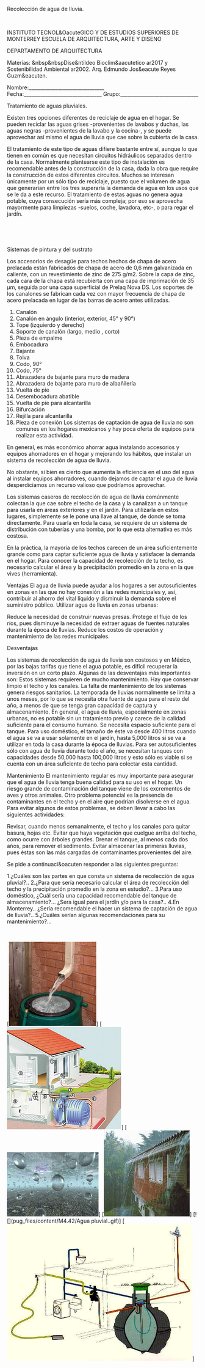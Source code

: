 

Recolección de agua de lluvia.




 
 
INSTITUTO TECNOL&OacuteGICO Y DE ESTUDIOS SUPERIORES DE MONTERREY 
ESCUELA DE ARQUITECTURA, ARTE Y DISENO 

DEPARTAMENTO DE ARQUITECTURA


 Materias: &nbsp&nbspDise&ntildeo Bioclim&aacutetico ar2017 y Sostenibilidad Ambiental ar2002. 
Arq. Edmundo Jos&eacute Reyes Guzm&eacuten. 


Nombre:_______________________________ 
Fecha:________________________________ 
Grupo:________________________________ 


Tratamiento de aguas pluviales. 

Existen tres opciones diferentes de reciclaje de agua en el hogar. Se pueden reciclar las aguas grises -provenientes de lavabos y duchas, las aguas negras -provenientes de la lavabo y la cocina-, y se puede aprovechar así mismo el agua de lluvia que cae sobre la cubierta de la casa. 

El tratamiento de este tipo de aguas difiere bastante entre sí, aunque lo que tienen en común es que necesitan circuitos hidráulicos separados dentro de la casa. Normalmente plantearse este tipo de instalación es recomendable antes de la construcción de la casa, dada la obra que require la construcción de estos diferentes circuitos.
Muchos se interesan únicamente por un sólo tipo de reciclaje, puesto que el volumen de agua que generarían entre los tres superaría la demanda de agua en los usos que se le da a este recurso. El tratamiento de estas aguas no genera agua potable, cuya consecución sería más compleja; por eso se aprovecha mayormente para limpiezas -suelos, coche, lavadora, etc-, o para regar el jardín. 










































 









 


Sistemas de pintura y del sustrato 

Los accesorios de desagüe para techos hechos de chapa de acero prelacada están fabricados de chapa de acero de 0,6 mm galvanizada en caliente, con un revestimiento de zinc de 275 g/m2. Sobre la capa de zinc, cada cara de la chapa está recubierta con una capa de imprimación de 35 µm, seguida por una capa superficial de Prelaq Nova DS. Los soportes de los canalones se fabrican cada vez con mayor frecuencia de chapa de acero prelacada en lugar de las barras de acero antes utilizadas.


1. Canalón
2. Canalón en ángulo (interior, exterior, 45° y 90°) 
3. Tope (izquierdo y derecho)
4. Soporte de canalón (largo, medio , corto) 
5. Pieza de empalme
6. Embocadura 
7. Bajante
8. Tolva
9. Codo, 90°
10. Codo, 75°
11. Abrazadera de bajante para muro de madera
12. Abrazadera de bajante para muro de albañilería
13. Vuelta de pie
14. Desembocadura abatible 
15. Vuelta de pie para alcantarilla
16. Bifurcación 
17. Rejilla para alcantarilla
18. Pieza de conexión
Los sistemas de captación de agua de lluvia no son comunes en los hogares mexicanos y hay poca oferta de equipos para realizar esta actividad.

En general, es más económico ahorrar agua instalando accesorios y equipos ahorradores en el hogar y mejorando los hábitos, que instalar un sistema de recolección de agua de lluvia. 

No obstante, si bien es cierto que aumenta la eficiencia en el uso del agua al instalar equipos ahorradores, cuando dejamos de captar el agua de lluvia desperdiciamos un recurso valioso que podríamos aprovechar.

Los sistemas caseros de recolección de agua de lluvia comúnmente colectan la que cae sobre el techo de la casa y la canalizan a un tanque para usarla en áreas exteriores y en el jardín.
Para utilizarla en estos lugares, simplemente se le pone una llave al tanque, de donde se toma directamente. Para usarla en toda la casa, se requiere de un sistema de distribución con tuberías y una bomba, por lo que esta alternativa es más costosa.

En la práctica, la mayoría de los techos carecen de un área suficientemente grande como para captar suficiente agua de lluvia y satisfacer la demanda en el hogar. Para conocer la capacidad de recolección de tu techo, es necesario calcular el área y la precipitación promedio en la zona en la que vives (herramienta).

Ventajas 
El agua de lluvia puede ayudar a los hogares a ser autosuficientes en zonas en las que no hay conexión a las redes municipales y, así, contribuir al ahorro del vital líquido y disminuir la demanda sobre el suministro público.
Utilizar agua de lluvia en zonas urbanas:

Reduce la necesidad de construir nuevas presas. 
Protege el flujo de los ríos, pues disminuye la necesidad de extraer aguas de fuentes naturales durante la época de lluvias. 
Reduce los costos de operación y mantenimiento de las redes municipales. 

Desventajas

 Los sistemas de recolección de agua de lluvia son costosos y en México, por las bajas tarifas que tiene el agua potable, es difícil recuperar la inversión en un corto plazo. Algunas de las desventajas más importantes son:
Estos sistemas requieren de mucho mantenimiento. Hay que conservar limpio el techo y los canales. La falta de mantenimiento de los sistemas genera riesgos sanitarios. 
La temporada de lluvias normalmente se limita a unos meses, por lo que se necesita otra fuente de agua para el resto del año, a menos de que se tenga gran capacidad de captura y almacenamiento. 
 En general, el agua de lluvia, especialmente en zonas urbanas, no es potable sin un tratamiento previo y carece de la calidad suficiente para el consumo humano. 
Se necesita espacio suficiente para el tanque. Para uso doméstico, el tamaño de éste va desde 400 litros cuando el agua se va a usar solamente en el jardín, hasta 5,000 litros si se va a utilizar en toda la casa durante la época de lluvias. 
Para ser autosuficientes sólo con agua de lluvia durante todo el año, se necesitan tanques con capacidades desde 50,000 hasta 100,000 litros y esto sólo es viable si se cuenta con un área suficiente de techo para colectar esta cantidad. 

Mantenimiento 
El mantenimiento regular es muy importante para asegurar que el agua de lluvia tenga buena calidad para su uso en el hogar.
Un riesgo grande de contaminación del tanque viene de los excrementos de aves y otros animales.
Otro problema potencial es la presencia de contaminantes en el techo y en el aire que podrían disolverse en el agua.
Para evitar algunos de estos problemas, se deben llevar a cabo las siguientes actividades:

Revisar, cuando menos semanalmente, el techo y los canales para quitar basura, hojas etc. 
Evitar que haya vegetación que cuelgue arriba del techo, como ocurre con árboles grandes. 
Drenar el tanque, al menos cada dos años, para remover el sedimento. 
Evitar almacenar las primeras lluvias, pues éstas son las más cargadas de contaminantes provenientes del aire. 
 

Se pide a continuaci&oacuten responder a las siguientes preguntas: 

1.¿Cuáles son las partes en que consta un sistema de recolección de agua pluvial?.. 
2.¿Para que sería necesario calcular el área de recolección del techo y la precipitación promedio en la zona en estudio?...
3.Para uso doméstico, ¿Cuál sería una capacidad recomendable del tanque de almacenamiento?... ¿Sera igual para el jardín y/o para la casa?..
4.En Monterrey.. ¿Sería recomendable el hacer un sistema de captación de agua de lluvia?..
5.¿Cuáles serían algunas recomendaciones para su mantenimiento?...


 



[![](pug_files/content/M4.42/lluvia.1.jpg)]
[![](pug_files/content/M4.42/lluvia.2.jpg)]
[![](pug_files/content/M4.42/Lluvia.4.jpg)]
[![](pug_files/content/M4.42/lluvia.5.bmp)]
[![](pug_files/content/M4.42/Agua pluvial..gif)]
[![](pug_files/content/M4.42/pluvial.jpg)]
